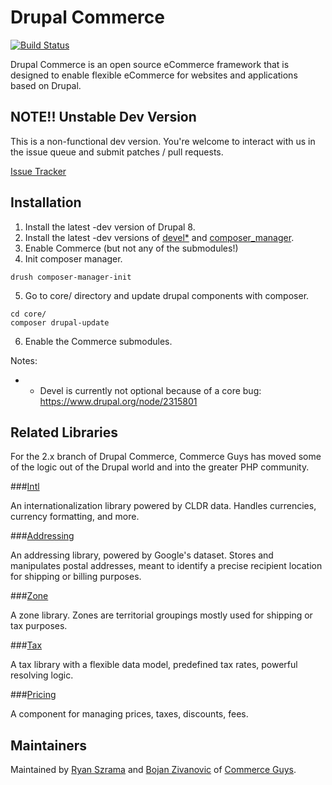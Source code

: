 Drupal Commerce
===============
[![Build Status](https://travis-ci.org/commerceguys/commerce.svg?branch=8.x-2.x)](https://travis-ci.org/commerceguys/commerce)

Drupal Commerce is an open source eCommerce framework that is designed to
enable flexible eCommerce for websites and applications based on Drupal.

NOTE!! Unstable Dev Version
---------------------------

This is a non-functional dev version. You're welcome to interact with us in the
issue queue and submit patches / pull requests.

[Issue Tracker](https://drupal.org/project/issues/commerce)

Installation
------------------

1. Install the latest -dev version of Drupal 8.
2. Install the latest -dev versions of [devel*](https://www.drupal.org/project/devel) and [composer_manager](https://drupal.org/project/composer_manager).
3. Enable Commerce (but not any of the submodules!)
4. Init composer manager.
```Shell
drush composer-manager-init
```
5. Go to core/ directory and update drupal components with composer.
```Shell
cd core/
composer drupal-update
```
6. Enable the Commerce submodules.

Notes:
- * Devel is currently not optional because of a core bug: https://www.drupal.org/node/2315801

Related Libraries
------------------

For the 2.x branch of Drupal Commerce, Commerce Guys has moved some of the logic
out of the Drupal world and into the greater PHP community.

###[Intl](https://github.com/commerceguys/intl)

An internationalization library powered by CLDR data.
Handles currencies, currency formatting, and more.

###[Addressing](https://github.com/commerceguys/addressing)

An addressing library, powered by Google's dataset.
Stores and manipulates postal addresses, meant to identify a precise recipient location for shipping or billing purposes.

###[Zone](https://github.com/commerceguys/zone)

A zone library. Zones are territorial groupings mostly used for shipping or tax purposes.

###[Tax](https://github.com/commerceguys/tax)

A tax library with a flexible data model, predefined tax rates, powerful resolving logic.

###[Pricing](https://github.com/commerceguys/pricing)

A component for managing prices, taxes, discounts, fees.

Maintainers
-----------

Maintained by [Ryan Szrama](https://www.drupal.org/u/rszrama) and
[Bojan Zivanovic](https://www.drupal.org/u/bojanz) of
[Commerce Guys](http://commerceguys.com/).
